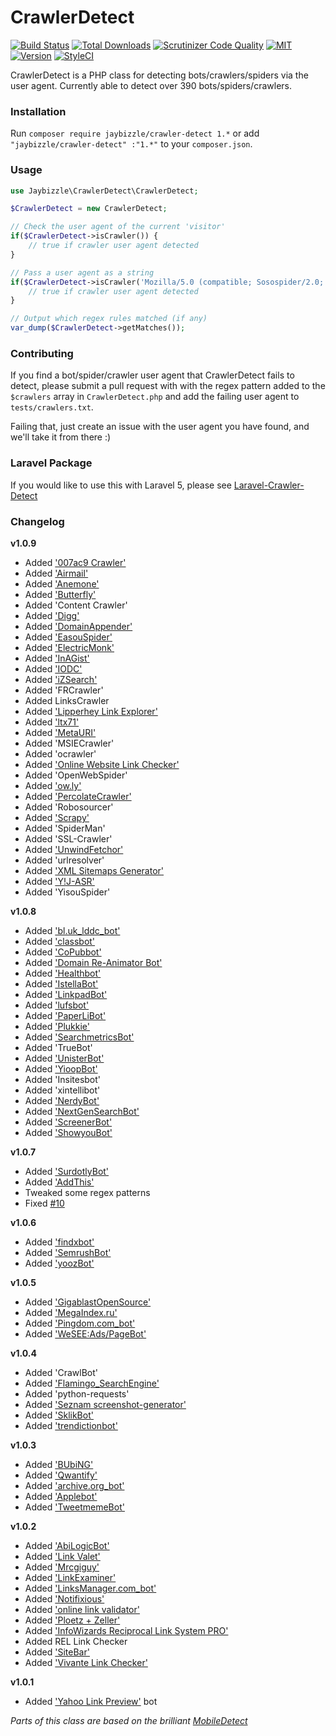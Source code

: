 CrawlerDetect
=======
[![Build Status](https://img.shields.io/travis/JayBizzle/Crawler-Detect/master.svg?style=flat-square)](https://travis-ci.org/JayBizzle/Crawler-Detect) [![Total Downloads](https://img.shields.io/packagist/dt/JayBizzle/Crawler-Detect.svg?style=flat-square)](https://packagist.org/packages/jaybizzle/crawler-detect)
[![Scrutinizer Code Quality](https://img.shields.io/scrutinizer/g/JayBizzle/Crawler-Detect.svg?style=flat-square)](https://scrutinizer-ci.com/g/JayBizzle/Crawler-Detect/?branch=master) [![MIT](https://img.shields.io/badge/license-MIT-ff69b4.svg?style=flat-square)](https://github.com/JayBizzle/Crawler-Detect) [![Version](https://img.shields.io/packagist/v/jaybizzle/Crawler-Detect.svg?style=flat-square)](https://packagist.org/packages/jaybizzle/crawler-detect) [![StyleCI](https://styleci.io/repos/32755917/shield)](https://styleci.io/repos/32755917)

CrawlerDetect is a PHP class for detecting bots/crawlers/spiders via the user agent. Currently able to detect over 390 bots/spiders/crawlers.

### Installation
Run `composer require jaybizzle/crawler-detect 1.*` or add `"jaybizzle/crawler-detect" :"1.*"` to your `composer.json`.

### Usage
```PHP
use Jaybizzle\CrawlerDetect\CrawlerDetect;

$CrawlerDetect = new CrawlerDetect;

// Check the user agent of the current 'visitor'
if($CrawlerDetect->isCrawler()) {
	// true if crawler user agent detected
}

// Pass a user agent as a string
if($CrawlerDetect->isCrawler('Mozilla/5.0 (compatible; Sosospider/2.0; +http://help.soso.com/webspider.htm)')) {
	// true if crawler user agent detected
}

// Output which regex rules matched (if any)
var_dump($CrawlerDetect->getMatches());
```

### Contributing
If you find a bot/spider/crawler user agent that CrawlerDetect fails to detect, please submit a pull request with with the regex pattern added to the `$crawlers` array in `CrawlerDetect.php` and add the failing user agent to `tests/crawlers.txt`.

Failing that, just create an issue with the user agent you have found, and we'll take it from there :)

### Laravel Package
If you would like to use this with Laravel 5, please see [Laravel-Crawler-Detect](https://github.com/JayBizzle/Laravel-Crawler-Detect)

### Changelog
**v1.0.9**
 - Added ['007ac9 Crawler'](http://crawler.007ac9.net/)
 - Added ['Airmail'](http://airmailapp.com/)
 - Added ['Anemone'](http://anemone.rubyforge.org/information-and-examples.html)
 - Added ['Butterfly'](http://labs.topsy.com/butterfly/)
 - Added 'Content Crawler'
 - Added ['Digg'](http://digg.com)
 - Added ['DomainAppender'](http://www.profound.net/domainappender)
 - Added ['EasouSpider'](http://www.easou.com/search/spider.html)
 - Added ['ElectricMonk'](https://www.duedil.com/our-crawler/)
 - Added ['InAGist'](http://inagist.com)
 - Added ['IODC'](http://iodc.co.uk)
 - Added ['iZSearch'](http://izsearch.com/)
 - Added 'FRCrawler'
 - Added LinksCrawler
 - Added ['Lipperhey Link Explorer'](http://links.lipperhey.com/)
 - Added ['ltx71'](http://ltx71.com/)
 - Added ['MetaURI'](http://ltx71.com/)
 - Added 'MSIECrawler'
 - Added 'ocrawler'
 - Added ['Online Website Link Checker'](http://website-link-checker.online-domain-tools.com)
 - Added 'OpenWebSpider'
 - Added ['ow.ly'](http://ow.ly)
 - Added ['PercolateCrawler'](https://percolate.com/)
 - Added 'Robosourcer'
 - Added ['Scrapy'](http://scrapy.org)
 - Added 'SpiderMan'
 - Added 'SSL-Crawler'
 - Added ['UnwindFetchor'](http://www.gnip.com/)
 - Added 'urlresolver'
 - Added ['XML Sitemaps Generator'](https://www.xml-sitemaps.com)
 - Added ['Y!J-ASR'](http://www.yahoo-help.jp/app/answers/detail/p/595/a_id/42716/)
 - Added 'YisouSpider'

**v1.0.8**
 - Added ['bl.uk_lddc_bot'](http://www.bl.uk/aboutus/legaldeposit/websites/websites/faqswebmaster/)
 - Added ['classbot'](http://allclasses.com)
 - Added ['CoPubbot'](http://www.copub.com/bot.php)
 - Added ['Domain Re-Animator Bot'](http://domainreanimator.com)
 - Added ['Healthbot'](http://HealthHaven.com)
 - Added ['IstellaBot'](http://www.tiscali.it/)
 - Added ['LinkpadBot'](http://www.linkpad.ru)
 - Added ['lufsbot'](http://www.lufs.org/bot.html)
 - Added ['PaperLiBot'](http://support.paper.li/entries/20023257-what-is-paper-li)
 - Added ['Plukkie'](http://www.botje.com/plukkie.htm)
 - Added ['SearchmetricsBot'](http://www.searchmetrics.com/en/searchmetrics-bot/)
 - Added 'TrueBot'
 - Added ['UnisterBot'](http://www.unister.de/)
 - Added ['YioopBot'](http://173.13.143.74/bot.php)
 - Added 'Insitesbot'
 - Added 'xintellibot'
 - Added ['NerdyBot'](http://nerdybot.com/)
 - Added ['NextGenSearchBot'](http://www.zoominfo.com/About/misc/NextGenSearchBot.aspx)
 - Added ['ScreenerBot'](http://www.ScreenerBot.com)
 - Added ['ShowyouBot'](http://showyou.com/crawler)

**v1.0.7**
 - Added ['SurdotlyBot'](http://sur.ly/bot.html)
 - Added ['AddThis'](https://www.addthis.com)
 - Tweaked some regex patterns
 - Fixed [#10](https://github.com/JayBizzle/Crawler-Detect/issues/10)

**v1.0.6**
 - Added ['findxbot'](http://www.findxbot.com)
 - Added ['SemrushBot'](http://www.semrush.com/bot.html)
 - Added ['yoozBot'](http://yooz.ir)

**v1.0.5**
 - Added ['GigablastOpenSource'](https://github.com/gigablast/open-source-search-engine)
 - Added ['MegaIndex.ru'](http://megaindex.com/crawler)
 - Added ['Pingdom.com_bot'](http://www.pingdom.com/)
 - Added ['WeSEE:Ads/PageBot'](http://www.wesee.com/bot/)

**v1.0.4**
 - Added 'CrawlBot'
 - Added ['Flamingo_SearchEngine'](http://www.flamingosearch.com/bot)
 - Added 'python-requests'
 - Added ['Seznam screenshot-generator'](http://fulltext.sblog.cz/screenshot/)
 - Added ['SklikBot'](http://napoveda.sklik.cz/)
 - Added ['trendictionbot'](http://www.trendiction.de/bot)

**v1.0.3**
 - Added ['BUbiNG'](http://law.di.unimi.it/BUbiNG.html)
 - Added ['Qwantify'](https://www.qwant.com/)
 - Added ['archive.org_bot'](http://www.archive.org/details/archive.org_bot)
 - Added ['Applebot'](http://www.apple.com/go/applebot)
 - Added ['TweetmemeBot'](http://datasift.com/bot.html)

**v1.0.2**
 - Added ['AbiLogicBot'](http://www.abilogic.com/bot.html)
 - Added ['Link Valet'](http://www.htmlhelp.com/tools/valet/)
 - Added ['Mrcgiguy'](http://www.w3dir.com/cgi-bin)
 - Added ['LinkExaminer'](http://www.analogx.com/contents/download/network/lnkexam/Freeware.htm)
 - Added ['LinksManager.com_bot'](http://www.linksmanager.com/)
 - Added ['Notifixious'](http://notifixio.us)
 - Added ['online link validator'](http://www.dead-links.com/)
 - Added ['Ploetz + Zeller'](http://www.ploetz-zeller.de)
 - Added ['InfoWizards Reciprocal Link System PRO'](http://www.infowizards.com)
 - Added REL Link Checker
 - Added ['SiteBar'](http://sitebar.org/)
 - Added ['Vivante Link Checker'](http://www.vivante.com)

**v1.0.1**
 - Added ['Yahoo Link Preview'](https://help.yahoo.com/kb/mail/yahoo-link-preview-SLN23615.html) bot

_Parts of this class are based on the brilliant [MobileDetect](https://github.com/serbanghita/Mobile-Detect)_
